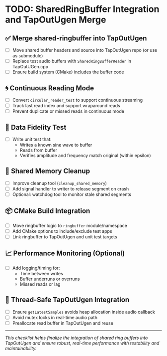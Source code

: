 # TODO: SharedRingBuffer Integration and TapOutUgen Merge

## ✅ Merge shared-ringbuffer into TapOutUgen
- [ ] Move shared buffer headers and source into TapOutUgen repo (or use as submodule)
- [ ] Replace test audio buffers with `SharedRingBufferReader` in TapOutUGen.cpp
- [ ] Ensure build system (CMake) includes the buffer code

## 🌀 Continuous Reading Mode
- [ ] Convert `circular_reader_test` to support continuous streaming
- [ ] Track last read index and support wraparound reads
- [ ] Prevent duplicate or missed reads in continuous mode

## 🧪 Data Fidelity Test
- [ ] Write unit test that:
  - Writes a known sine wave to buffer
  - Reads from buffer
  - Verifies amplitude and frequency match original (within epsilon)

## 🧼 Shared Memory Cleanup
- [ ] Improve cleanup tool (`cleanup_shared_memory`)
- [ ] Add signal handler to writer to release segment on crash
- [ ] Optional: watchdog tool to monitor stale shared segments

## 📦 CMake Build Integration
- [ ] Move ringbuffer logic to `ringbuffer` module/namespace
- [ ] Add CMake options to include/exclude test apps
- [ ] Link ringbuffer to TapOutUgen and unit test targets

## 📈 Performance Monitoring (Optional)
- [ ] Add logging/timing for:
  - Time between writes
  - Buffer underruns or overruns
  - Missed reads or lag

## 🔀 Thread-Safe TapOutUgen Integration
- [ ] Ensure `getLatestSamples` avoids heap allocation inside audio callback
- [ ] Avoid mutex locks in real-time audio path
- [ ] Preallocate read buffer in TapOutUgen and reuse

---

_This checklist helps finalize the integration of shared ring buffers into TapOutUgen and ensure robust, real-time performance with testability and maintainability._